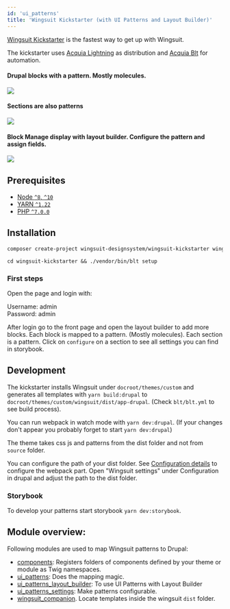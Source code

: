 ```yaml
---
id: 'ui_patterns'
title: 'Wingsuit Kickstarter (with UI Patterns and Layout Builder)'
---
```


[Wingsuit Kickstarter](https://github.com/wingsuit-designsystem/wingsuit_kickstarter) is the fastest way to get up with Wingsuit.  

The kickstarter uses [Acquia Lightning](https://github.com/acquia/lightning) as distribution and [Acquia Blt](https://github.com/acquia/blt) for automation. 

#### Drupal blocks with a pattern. Mostly molecules.
<img src="/images/add-blocks.png">

#### Sections are also patterns
<img src="/images/add-sections.png">

#### Block Manage display with layout builder. Configure the pattern and assign fields.
<img src="/images/configure-patterns.png">


## Prerequisites

- [Node `^8`, `^10`](https://nodejs.org)
- [YARN `^1.22`](https://classic.yarnpkg.com/)
- [PHP `^7.0.0`](https://php.net)

## Installation
```sh
composer create-project wingsuit-designsystem/wingsuit-kickstarter wingsuit-kickstarter --stability dev --no-interaction
```
```
cd wingsuit-kickstarter && ./vendor/bin/blt setup
```

### First steps
Open the page and login with:

Username: admin<br>
Password: admin

After login go to the front page and open the layout builder to add more blocks. Each block is mapped to a pattern. (Mostly molecules). Each section is a pattern. 
Click on `configure` on a section to see all settings you can find in storybook. 

## Development
The kickstarter installs Wingsuit under `docroot/themes/custom` and generates all templates with `yarn build:drupal` to
`docroot/themes/custom/wingsuit/dist/app-drupal`. (Check `blt/blt.yml` to see build process). 

You can run webpack in watch mode with `yarn dev:drupal`.
(If your changes don't appear you probably forget to start `yarn dev:drupal`)

The theme takes css js and patterns from the dist folder and not from `source` folder.

You can configure the path of your dist folder. See [Configuration details](../../configurations/details/index.md) to configure the webpack part. Open "Wingsuit settings" under Configuration in drupal and adjust the path to the dist folder.

### Storybook
To develop your patterns start storybook `yarn dev:storybook`.

## Module overview:
Following modules are used to map Wingsuit patterns to Drupal:

* [components](https://www.drupal.org/project/components): Registers folders of components defined by your theme or module as Twig namespaces.
* [ui\_patterns](https://www.drupal.org/project/ui_patterns): Does the mapping magic.
* [ui\_patterns\_layout\_builder](https://www.drupal.org/project/ui_patterns_layout_builder): To use UI Patterns with Layout Builder
* [ui\_patterns_settings](https://www.drupal.org/project/ui_patterns_layout_settings): Make patterns configurable.
* [wingsuit_companion](https://www.drupal.org/project/wingsuit_companion). Locate templates inside the wingsuit `dist` folder.



  